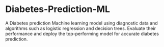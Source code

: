 # Diabetes-Prediction-ML
A Diabetes prediction Machine learning model using diagnostic data and algorithms such as logistic regression and decision trees. Evaluate their performance and deploy the top-performing model for accurate diabetes prediction.
